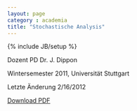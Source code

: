 ```yaml
---
layout: page
category : academia
title: "Stochastische Analysis"
---
```

{% include JB/setup %}

Dozent  PD Dr. J. Dippon

Wintersemester 2011, Universität Stuttgart

Letzte Änderung 2/16/2012

[Download PDF](StochAna.pdf)